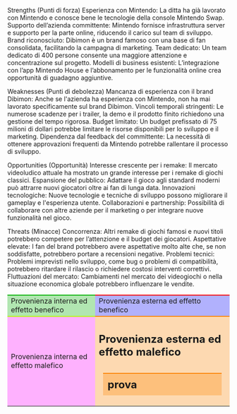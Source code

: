 Strengths (Punti di forza)
Esperienza con Mintendo: La ditta ha già lavorato con Mintendo e conosce bene le tecnologie della console Mintendo Swap.
Supporto dell’azienda committente: Mintendo fornisce infrastruttura server e supporto per la parte online, riducendo il carico sul team di sviluppo.
Brand riconosciuto: Dibimon è un brand famoso con una base di fan consolidata, facilitando la campagna di marketing.
Team dedicato: Un team dedicato di 400 persone consente una maggiore attenzione e concentrazione sul progetto.
Modelli di business esistenti: L’integrazione con l’app Mintendo House e l’abbonamento per le funzionalità online crea opportunità di guadagno aggiuntive.

Weaknesses (Punti di debolezza)
Mancanza di esperienza con il brand Dibimon: Anche se l'azienda ha esperienza con Mintendo, non ha mai lavorato specificamente sul brand Dibimon.
Vincoli temporali stringenti: Le numerose scadenze per i trailer, la demo e il prodotto finito richiedono una gestione del tempo rigorosa.
Budget limitato: Un budget prefissato di 75 milioni di dollari potrebbe limitare le risorse disponibili per lo sviluppo e il marketing.
Dipendenza dal feedback del committente: La necessità di ottenere approvazioni frequenti da Mintendo potrebbe rallentare il processo di sviluppo.


Opportunities (Opportunità)
Interesse crescente per i remake: Il mercato videoludico attuale ha mostrato un grande interesse per i remake di giochi classici.
Espansione del pubblico: Adattare il gioco agli standard moderni può attrarre nuovi giocatori oltre ai fan di lunga data.
Innovazioni tecnologiche: Nuove tecnologie e tecniche di sviluppo possono migliorare il gameplay e l'esperienza utente.
Collaborazioni e partnership: Possibilità di collaborare con altre aziende per il marketing o per integrare nuove funzionalità nel gioco.


Threats (Minacce)
Concorrenza: Altri remake di giochi famosi e nuovi titoli potrebbero competere per l’attenzione e il budget dei giocatori.
Aspettative elevate: I fan del brand potrebbero avere aspettative molto alte che, se non soddisfatte, potrebbero portare a recensioni negative.
Problemi tecnici: Problemi imprevisti nello sviluppo, come bug o problemi di compatibilità, potrebbero ritardare il rilascio o richiedere costosi interventi correttivi.
Fluttuazioni del mercato: Cambiamenti nel mercato dei videogiochi o nella situazione economica globale potrebbero influenzare le vendite.





<style type="text/css">

h3 {
    margin:0px;
    padding:0px;
}
table {
    border-collapse: collapse;
    table-layout: fixed;
    width: 100%;
}


.div{
    padding:10px;
    margin:10px;
}

.medium { background-color:rgba(252, 227, 3, 0.3);border-top-style: solid;
border-top-width: 2px;border-top-color: rgb(252, 227, 3);}

.weakness { background-color:rgba(255, 0, 255, 0.3); border-top-color: rgb(177, 252, 3);border-top-style: solid;
border-top-width: 2px;}
.strength { background-color:rgba(0, 175, 0, 0.3); border-top-color: rgb(0, 175, 0);border-top-style: solid;
border-top-width: 2px;}
.threats { background-color:rgba(252, 132, 3, 0.3);border-top-color: rgb(252, 132, 3);border-top-style: solid;
border-top-width: 2px;}
.opportunities { background-color:rgba(0, 0, 250, 0.3);border-top-color: rgb(250, 0, 0);border-top-style: solid;
border-top-width: 2px;}
</style>



<table>
    <tr>
        <td class="strength">Provenienza interna ed effetto benefico </td>
        <td class="opportunities">Provenienza esterna ed effetto benefico</td>
    </tr>
    <tr>
        <td class="weakness">Provenienza interna ed effetto malefico</td>
        <td class="threats"><h2>Provenienza esterna ed effetto malefico<h2>
        <div class = "div threats">prova</div>
        </td>
    </tr>
</table>
